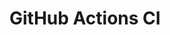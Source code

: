 # GitHub Actions CI
































































































































































































































































































































































































































































































































































































































































































































































































































































































































































































































































































































































































































































































































































































































































































































































































































































































































































































































































































































































































































































































































































































































































































































































































































































































































































































































































































































































































































































































































































































































































































































































































































































































































































































































































































































































































